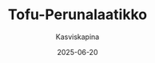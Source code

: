 ---
title: "Tofu-Peruna­laatikko"
image: "https://vegaanibotti.lauravuo.me/2025/06/2025-06-20_small.png"
date: 2025-06-20
receipt_url: "https://kasviskapina.fi/reseptit/tofu-perunalaatikko"
author: "Kasviskapina"
---